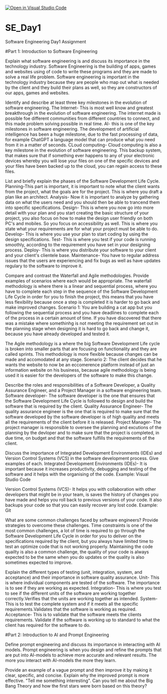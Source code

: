 [![Open in Visual Studio Code](https://classroom.github.com/assets/open-in-vscode-2e0aaae1b6195c2367325f4f02e2d04e9abb55f0b24a779b69b11b9e10269abc.svg)](https://classroom.github.com/online_ide?assignment_repo_id=18377106&assignment_repo_type=AssignmentRepo)
# SE_Day1
Software Engineering Day1 Assignment

#Part 1: Introduction to Software Engineering

Explain what software engineering is and discuss its importance in the technology industry.
Software Engineering is the building of apps, games and websites using of code to write these programs and they are made to solve a real life problem. Software engineering is important in the technology industry because they are people who map out what is needed by the client and they build their plans as well, so they are constructors of our apps, games and websites.

Identify and describe at least three key milestones in the evolution of software engineering.
The Internet- This is most well know and greatest breakthrough in the evolution of software engineering. The internet made is possible foe different communities from different countries to connect, and this made problem solving possible in real time.
AI- this is one of the key milestones in software engineering. The development of artificial intelligence has been a huge milestone, due to the fast processing of data, for example ChatGPT a language model that can produce what you need from it in a matter of seconds.
CLoud computing- Cloud computing is also a key milestone in the evolution of software engineering. This backup system, that makes sure that if something ever happens to any of your electronic devices whereby you will lose your files on one of the specific devices and your files have been backed up to the cloud, you can regain access to these files.

List and briefly explain the phases of the Software Development Life Cycle.
Planning-This part is important, it is important to note what the client wants from the project, what the goals are for the project. This is where you draft a plan like an architect.
Analysis- Now it is important to analyze by gathering data on what the users need and you should then be able to trancend them into specific specifications.
Design- This is where you now go into more detail with your plan and you start creating the basic structure of your project, you also focus on how to make the design user friendly on both PC's and mobiles. So you focus on accessibility as well. This is where you state what your requirements are for what your project must be able to do.
Develop- This is where you use your plan to start coding by using the design specifications.
Test- This is where you test if your code is running smoothly, according to the requirement you have set in your designing process.
Deploy- This is where you distribute your software to your client and your client's clientele base.
Maintenance- You have to regular address issues that the users are experiencing and fix bugs as well as have updates regulary to the software to improve it. 

Compare and contrast the Waterfall and Agile methodologies. Provide examples of scenarios where each would be appropriate.
The waterfall methodology is where there is a linear and sequential process, where you have to complete each step in the sequence of the Software Development Life Cycle in order for you to finish the project, this means that you have less flexibility because once a step is completed it is harder to go back and make improved changes. Scenario 1: You are building a cat app but you following the sequential process and you have deadlines to complete each of the process in a certain amount of time. If you have discovered that there was a mistake where somethinhg is not meeting the requirement set out in the planning stage when designing it is hard to go back and change it, because you have already developed and tested it.

The Agile methodology is a where the big Software Development Life cycle is broken into smaller parts that are focusing on functionality and they are called sprints. This methodology is more flexible because changes can be made and accomodated at any stage. Scenario 2: The client decides that he wants the website to now be an eccomerence platform instead of just an information website on his business, because agile methodology is being used it is easier for the developers of the software to make this change.

Describe the roles and responsibilities of a Software Developer, a Quality Assurance Engineer, and a Project Manager in a software engineering team.
Software developer- The software developer is the one that ensures that the Software Development Life Cycle is followed to design and build the software that is required by the client.
Quality Assurance Engineer- The quality assurance engineer is the one that is required to make sure that the software developed by the software developer is of high quality and meets all the requirements of the client before it is released.
Project Manager- The project manager is responsible to oversee the planning and excutions of the planning by the devloper and to make sure that the project is completed, in due time, on budget and that the software fulfills the requirements of the client.

Discuss the importance of Integrated Development Environments (IDEs) and Version Control Systems (VCS) in the software development process. Give examples of each.
Integrated Development Environments (IDEs)- It is important because it increases productivity, debugging and testing of the software and it helps with the organising of the code. Example: Visual Studio Code

Version Control Systems (VCS)- It helps you with collaboration with other developers that might be in your team, is saves the history of changes you have made and helps you roll back to previous versions of your code. It also backups your code so that you can easily recover any lost code. Example: Git

What are some common challenges faced by software engineers? Provide strategies to overcome these challenges.
Time constraints is one of the most common challenges, a lot of time is required to go through the Software Development Life Cycle in order for you to deliver on the specifications required by the client, but you always have limited time to test an optimize code that is not working properly.
Maintaining the code quailty is also a common challenge, the quality of your code is always expected to be the same when you do updates or the quality is also sometimes expected to improve.

Explain the different types of testing (unit, integration, system, and acceptance) and their importance in software quality assurance.
Unit- This is where individual components are tested of the software. The importance is to see if they are working as expected. 
Integration- This is where you test to see if the different units of the software are working together correctly.Verifies that the units are working together as intended. 
System- This is to test the complete system and if it meets all the specific requirements.Validates that the software is working as required.
Acceptance- This is to validate that the software meets the clients requirements. Validate if the software is working up to standard to what the client has required for the software to do.

#Part 2: Introduction to AI and Prompt Engineering


Define prompt engineering and discuss its importance in interacting with AI models.
Prompt engineering is when you design and refine the prompts that are put into AI-models to achieve more accurate and relevant results. The more you interact with AI-models the more they learn.

Provide an example of a vague prompt and then improve it by making it clear, specific, and concise. Explain why the improved prompt is more effective.
"Tell me something interesting". Can you tell me about the Big Bang Theory and how the first stars were born based on this theory?
